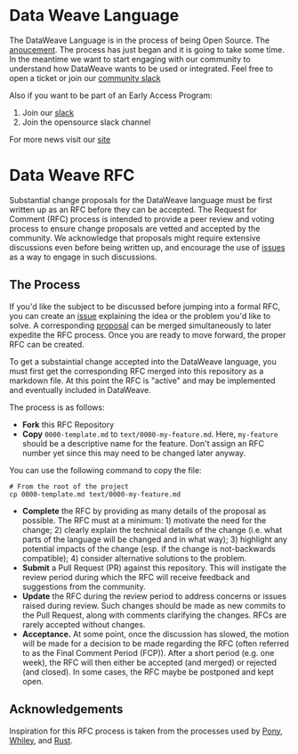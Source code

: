 # Data Weave Language

The DataWeave Language is in the process of being Open Source. The [anoucement](https://blogs.mulesoft.com/news/dataweave/). The process has just began and it is going to take some time. In the meantime we want to start engaging with our community to understand how DataWeave wants to be used or integrated. Feel free to open a ticket or join our [community slack](https://join.slack.com/t/dataweavelanguage/shared_invite/zt-1f3xmq8n6-MVoUj7dDamxyu_Zyf62ERQ) 

Also if you want to be part of an Early Access Program:
 1. Join our [slack](https://join.slack.com/t/dataweavelanguage/shared_invite/zt-1f3xmq8n6-MVoUj7dDamxyu_Zyf62ERQ)
 2. Join the opensource slack channel

For more news visit our [site](https://dataweave.mulesoft.com/) 

# Data Weave RFC

Substantial change proposals for the DataWeave language must be first
written up as an RFC before they can be accepted.  The Request for
Comment (RFC) process is intended to provide a peer review and voting
process to ensure change proposals are vetted and accepted by the
community. We acknowledge that proposals might require extensive discussions
even before being written up, and encourage the use of [issues](https://github.com/mulesoft-labs/data-weave-rfc/issues) as a way to
engage in such discussions.

## The Process
[process]: #process

If you'd like the subject to be discussed before jumping into a formal RFC, you can create an [issue](https://github.com/mulesoft-labs/data-weave-rfc/issues/new) explaining the idea or the problem you'd like to solve. A corresponding [proposal](https://github.com/mulesoft-labs/data-weave-rfc/tree/master/proposals) can be merged simultaneously to later expedite the RFC process. Once you are ready to move forward, the proper RFC can be created.

To get a substaintial change accepted into the DataWeave language, you must first get the corresponding RFC merged into this repository as a markdown file. At this point the RFC is "active" and may be implemented and eventually included in DataWeave. 

The process is as follows:

* **Fork** this RFC Repository
* **Copy** `0000-template.md` to `text/0000-my-feature.md`. Here, `my-feature` should be a descriptive name for the feature. Don't assign an RFC number yet since this may need to be changed later anyway.

You can use the following command to copy the file:

```
# From the root of the project
cp 0000-template.md text/0000-my-feature.md
```

* **Complete** the RFC by providing as many details of the proposal as possible. The RFC must at a minimum: 1) motivate the need for the change; 2) clearly explain the technical details of the change (i.e. what parts of the language will be changed and in what way); 3) highlight any potential impacts of the change (esp. if the change is not-backwards compatible); 4) consider alternative solutions to the problem.
* **Submit** a Pull Request (PR) against this repository. This will instigate the review period during which the RFC will receive feedback and suggestions from the community.
* **Update** the RFC during the review period to address concerns or issues raised during review. Such changes should be made as new commits to the Pull Request, along with comments clarifying the changes. RFCs are rarely accepted without changes.
* **Acceptance.** At some point, once the discussion has slowed, the motion will be made for a decision to be made regarding the RFC (often referred to as the Final Comment Period (FCP)). After a short period (e.g. one week), the RFC will then either be accepted (and merged) or rejected (and closed). In some cases, the RFC maybe be postponed and kept open.

## Acknowledgements
[acknowledgements]: #acknowledgements

Inspiration for this RFC process is taken from the processes used by [Pony](https://github.com/ponylang/rfcs), [Whiley](https://github.com/Whiley/RFCs), and [Rust](https://github.com/rust-lang/rfcs#reviewing-rfcs).
